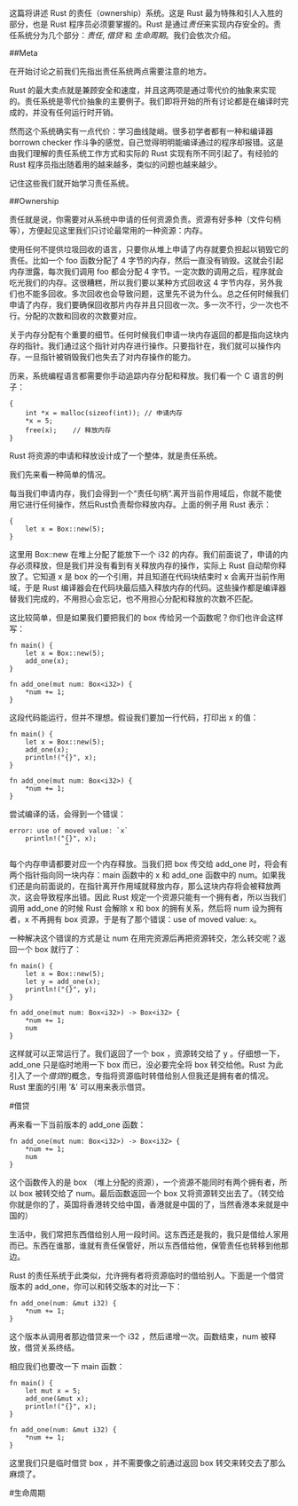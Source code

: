 这篇将讲述 Rust 的责任（ownership）系统。这是 Rust 最为特殊和引人入胜的部分，也是 Rust 程序员必须要掌握的。Rust 是通过*责任*来实现内存安全的。责任系统分为几个部分：*责任*, *借贷* 和 *生命周期*。我们会依次介绍。

##Meta

在开始讨论之前我们先指出责任系统两点需要注意的地方。

Rust 的最大卖点就是兼顾安全和速度，并且这两项是通过零代价的抽象来实现的。责任系统是零代价抽象的主要例子。我们即将开始的所有讨论都是在编译时完成的，并没有任何运行时开销。

然而这个系统确实有一点代价：学习曲线陡峭。很多初学者都有一种和编译器 borrown checker 作斗争的感觉，自己觉得明明能编译通过的程序却报错。这是由我们理解的责任系统工作方式和实际的 Rust 实现有所不同引起了。有经验的 Rust 程序员指出随着用的越来越多，类似的问题也越来越少。

记住这些我们就开始学习责任系统。

##Ownership

责任就是说，你需要对从系统中申请的任何资源负责。资源有好多种（文件句柄等），方便起见这里我们只讨论最常用的一种资源：内存。

使用任何不提供垃圾回收的语言，只要你从堆上申请了内存就要负担起以销毁它的责任。比如一个 foo 函数分配了 4 字节的内存，然后一直没有销毁。这就会引起内存泄露，每次我们调用 foo 都会分配 4 字节。一定次数的调用之后，程序就会吃光我们的内存。这很糟糕，所以我们要以某种方式回收这 4 字节内存，另外我们也不能多回收。多次回收也会导致问题，这里先不说为什么。总之任何时候我们申请了内存，我们要确保回收那片内存并且只回收一次。多一次不行，少一次也不行。分配的次数和回收的次数要对应。

关于内存分配有个重要的细节。任何时候我们申请一块内存返回的都是指向这块内存的指针。我们通过这个指针对内存进行操作。只要指针在，我们就可以操作内存，一旦指针被销毁我们也失去了对内存操作的能力。

历来，系统编程语言都需要你手动追踪内存分配和释放。我们看一个 C 语言的例子：

	{
		int *x = malloc(sizeof(int)); // 申请内存
		*x = 5;
		free(x);	// 释放内存
	}

Rust 将资源的申请和释放设计成了一个整体，就是责任系统。

我们先来看一种简单的情况。

每当我们申请内存，我们会得到一个“责任句柄“.离开当前作用域后，你就不能使用它进行任何操作，然后Rust负责帮你释放内存。上面的例子用 Rust 表示：

	{
		let x = Box::new(5);
	}
	
这里用 Box::new 在堆上分配了能放下一个 i32 的内存。我们前面说了，申请的内存必须释放，但是我们并没有看到有关释放内存的操作，实际上 Rust 自动帮你释放了。它知道 x 是 box 的一个引用，并且知道在代码块结束时 x 会离开当前作用域，于是 Rust 编译器会在代码块最后插入释放内存的代码。这些操作都是编译器替我们完成的，不用担心会忘记，也不用担心分配和释放的次数不匹配。

这比较简单，但是如果我们要把我们的 box 传给另一个函数呢？你们也许会这样写：

	fn main() {
    	let x = Box::new(5);
    	add_one(x);
	}

	fn add_one(mut num: Box<i32>) {
    	*num += 1;
	}
	
这段代码能运行，但并不理想。假设我们要加一行代码，打印出 x 的值：

	fn main() {
    	let x = Box::new(5);
    	add_one(x);
    	println!("{}", x);
	}

	fn add_one(mut num: Box<i32>) {
    	*num += 1;
	}
	
尝试编译的话，会得到一个错误：
	
	error: use of moved value: `x`
   		println!("{}", x);
                  ^
                  
每个内存申请都要对应一个内存释放。当我们把 box 传交给 add_one 时，将会有两个指针指向同一块内存：main 函数中的 x 和 add_one 函数中的 num。如果我们还是向前面说的，在指针离开作用域就释放内存，那么这块内存将会被释放两次，这会导致程序出错。因此 Rust 规定一个资源只能有一个拥有者，所以当我们调用 add_one 的时候 Rust 会解除 x 和 box 的拥有关系，然后将 num 设为拥有者，x 不再拥有 box 资源，于是有了那个错误：use of moved value: `x`。

一种解决这个错误的方式是让 num 在用完资源后再把资源转交，怎么转交呢？返回一个 box 就行了：

	fn main() {
    	let x = Box::new(5);
    	let y = add_one(x);
    	println!("{}", y);
	}

	fn add_one(mut num: Box<i32>) -> Box<i32> {
    	*num += 1;
    	num
	}

这样就可以正常运行了。我们返回了一个 box ，资源转交给了 y 。仔细想一下， add_one 只是临时地用一下 box 而已，没必要完全将 box 转交给他。Rust 为此引入了一个*借贷*的概念，专指将资源临时转借给别人但我还是拥有者的情况。Rust 里面的引用 '&' 可以用来表示借贷。

#借贷

再来看一下当前版本的 add_one 函数：

	fn add_one(mut num: Box<i32>) -> Box<i32> {
    	*num += 1;
    	num
	}
	
这个函数传入的是 box （堆上分配的资源），一个资源不能同时有两个拥有者，所以 box 被转交给了 num。最后函数返回一个 box 又将资源转交出去了。（转交给你就是你的了，英国将香港转交给中国，香港就是中国的了，当然香港本来就是中国的）

生活中，我们常把东西借给别人用一段时间。这东西还是我的，我只是借给人家用而已。东西在谁那，谁就有责任保管好，所以东西借给他，保管责任也转移到他那边。

Rust 的责任系统于此类似，允许拥有者将资源临时的借给别人。下面是一个借贷版本的 add_one，你可以和转交版本的对比一下：

	fn add_one(num: &mut i32) {
    	*num += 1;
	}
	
这个版本从调用者那边借贷来一个 i32 ，然后递增一次。函数结束，num 被释放，借贷关系终结。

相应我们也要改一下 main 函数：

	fn main() {
    	let mut x = 5;
    	add_one(&mut x);
    	println!("{}", x);
	}

	fn add_one(num: &mut i32) {
    	*num += 1;
	}
	
这里我们只是临时借贷 box ，并不需要像之前通过返回 box 转交来转交去了那么麻烦了。

#生命周期


